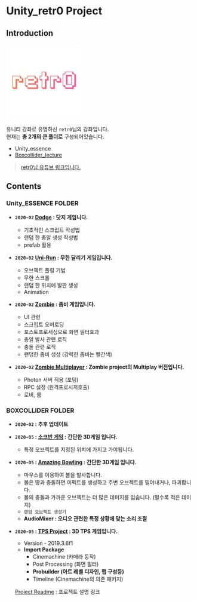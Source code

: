 # **Unity_retr0 Project**

## Introduction

<img src="./img/retr0.jpg">

유니티 강좌로 유명하신 `retr0`님의 강좌입니다.  
현재는 **총 2개의 큰 폴더로** 구성되어있습니다.  

- Unity_essence
- [Boxcollider_lecture](<https://boxcollider.io/>)

> [retr0님 유튜브 링크입니다.](<https://www.youtube.com/channel/UCRWq4MPqifkmT2GyL2d2ZAQ>)

## Contents

### **Unity_ESSENCE FOLDER**

- **`2020-02` [Dodge](https://github.com/jeaho0613/Unity_retr0/tree/master/Unity_essence) : 닷지 게임니다.**
  - 기초적인 스크립트 작성법
  - 랜덤 한 총알 생성 작성법
  - prefab 활용
  
- **`2020-02` [Uni-Run](https://github.com/jeaho0613/Unity_Nadongbin/tree/master/mobile%20defences%20game) : 무한 달리기 게임입니다.**
  - 오브젝트 풀링 기법
  - 무한 스크롤
  - 랜덤 한 위치에 발판 생성
  - Animation

- **`2020-02` [Zombie](https://github.com/jeaho0613/Unity_Nadongbin/tree/master/mobile%20defences%20game) : 좀비 게임입니다.**
  - UI 관련
  - 스크립트 오버로딩
  - 포스트프로세싱으로 화면 필터효과
  - 총알 발사 관련 로직
  - 충돌 관련 로직
  - 랜덤한 좀비 생성 (강력한 좀비는 빨간색)

- **`2020-02` [Zombie Multiplayer](https://github.com/jeaho0613/Unity_Nadongbin/tree/master/mobile%20defences%20game) : Zombie project의 Multiplay 버전입니다.**
  - Photon 서버 적용 (포팅)
  - RPC 설정 (원격프로시저호출)
  - 로비, 룸

### **BOXCOLLIDER FOLDER**

- **`2020-02` : 추후 업데이트**

- **`2020-05` : [소코반 게임](https://github.com/jeaho0613/Unity_retr0/tree/master/Unity_Boxcollider/sokovan) : 간단한 3D게임 입니다.**
  - 특정 오브젝트를 지정된 위치에 가지고 가야됩니다.

- **`2020-05` : [Amazing Bowling](https://github.com/jeaho0613/Unity_retr0/tree/master/Unity_Boxcollider/Amazing%20Bowling) : 간단한 3D게임 입니다.**
  - 마우스를 이용하여 볼을 발사합니다.
  - 볼은 땅과 충돌하면 이펙트를 생성하고 주변 오브젝트를 밀어내거나, 파괴합니다.
  - 볼의 충돌과 가까운 오브젝트는 더 많은 데미지를 입습니다. (멀수록 적은 데미지)
  - `랜덤 오브젝트 생성기`
  - **AudioMixer : 오디오 관련한 특정 상황에 맞는 소리 조절**

- **`2020-05` : [TPS Project](https://github.com/jeaho0613/Unity_retr0/tree/master/Unity_Boxcollider/TPS%20Start%20Project) : 3D TPS 게임입니다.**
  - Version - 2019.3.6f1
  - **Import Package**
    - Cinemachine (카메라 동작)
    - Post Processing (화면 필터)
    - **Probuilder (아트 레벨 디자인, 맵 구성등)**
    - Timeline (Cinemachine의 의존 패키지)

  [Project Readme](https://github.com/jeaho0613/Unity_retr0/tree/master/Unity_Boxcollider/TPS%20Start%20Project) : 프로젝트 설명 링크

